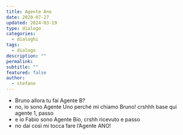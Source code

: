 ```yaml
---
title: Agente Ano
date: 2020-07-27
updated: 2024-03-19
type: dialogo
categories:
  - dialoghi
tags:
  - dialogo
description: ""
permalink: 
subtitle: ""
featured: false
author:
  - stefano
---
```


- Bruno allora tu fai Agente B?
- no, io sono Agente Uno perché mi chiamo Bruno! crshhh base qui agente 1, passo
- e io Fabio sono Agente Bio, crshh ricevuto e passo
- no dai così mi tocca fare l’Agente ANO!
